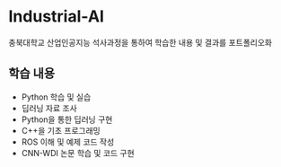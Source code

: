 # Industrial-AI
충북대학교 산업인공지능 석사과정을 통하여 학습한 내용 및 결과를 포트폴리오화 

## 학습 내용 
- Python 학습 및 실습
- 딥러닝 자료 조사 
- Python을 통한 딥러닝 구현 
- C++을 기초 프로그래밍 
- ROS 이해 및 예제 코드 작성 
- CNN-WDI 논문 학습 및 코드 구현 
